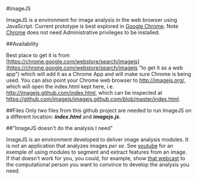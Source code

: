 #ImageJSImageJS is a environment for image analysis in the web browser using JavaScript. Current prototype is best explored in [Google Chrome](https://www.google.com/chrome "Google Chrome Web Browser"). Note [Chrome](https://www.google.com/chrome "Google Chrome Web Browser") does not need Administrative privileges to be installed.##AvailabilityBest place to get it is from [https://chrome.google.com/webstore/search/imagejs](https://chrome.google.com/webstore/search/imagejs "to get it as a web app") which will add it as a Chrome App and will make sure Chrome is being used. You can also point your Chrome web browser to <http://imagejs.org/>, which will open the index.html kept here, i.e. <http://imagejs.github.com/index.html>, which can be inspected at <https://github.com/imagejs/imagejs.github.com/blob/master/index.html>.##FilesOnly two files from this github project are needed to run ImageJS on a different location: ***index.html*** and ***imagejs.js***.##"ImageJS doesn't do the analysis I need"ImageJS is an environment developed to deliver image analysis modules. It is not an application that analyzes images *per se*. See [youtube](http://www.youtube.com/watch?v=qbKBGb4EchE "introductory webcast to ImageJS") for an exemple of using modules to segment and extract features from an image. If that doesn't work for you, you could, for example, show [that webcast](http://www.youtube.com/watch?v=qbKBGb4EchE "introductory webcast to ImageJS") to the computational person you want to convince to develop the analysis you need. 


